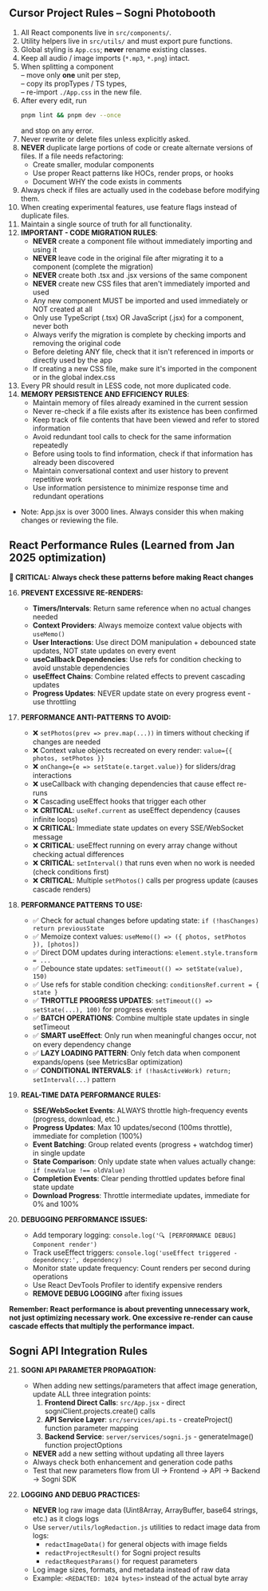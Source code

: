 ## Cursor Project Rules – Sogni Photobooth

1. All React components live in `src/components/`.
2. Utility helpers live in `src/utils/` and must export pure functions.
3. Global styling is `App.css`; **never** rename existing classes.
4. Keep all audio / image imports (`*.mp3`, `*.png`) intact.
5. When splitting a component  
   – move only **one** unit per step,  
   – copy its propTypes / TS types,  
   – re-import `./App.css` in the new file.  
6. After every edit, run  
   ```bash
   pnpm lint && pnpm dev --once
   ```  
   and stop on any error.
7. Never rewrite or delete files unless explicitly asked.
9. **NEVER** duplicate large portions of code or create alternate versions of files. If a file needs refactoring:
   - Create smaller, modular components
   - Use proper React patterns like HOCs, render props, or hooks
   - Document WHY the code exists in comments
10. Always check if files are actually used in the codebase before modifying them.
11. When creating experimental features, use feature flags instead of duplicate files.
12. Maintain a single source of truth for all functionality.
13. **IMPORTANT - CODE MIGRATION RULES**:
    - **NEVER** create a component file without immediately importing and using it
    - **NEVER** leave code in the original file after migrating it to a component (complete the migration)
    - **NEVER** create both .tsx and .jsx versions of the same component
    - **NEVER** create new CSS files that aren't immediately imported and used
    - Any new component MUST be imported and used immediately or NOT created at all
    - Only use TypeScript (.tsx) OR JavaScript (.jsx) for a component, never both
    - Always verify the migration is complete by checking imports and removing the original code
    - Before deleting ANY file, check that it isn't referenced in imports or directly used by the app
    - If creating a new CSS file, make sure it's imported in the component or in the global index.css
14. Every PR should result in LESS code, not more duplicated code.
15. **MEMORY PERSISTENCE AND EFFICIENCY RULES**:
    - Maintain memory of files already examined in the current session
    - Never re-check if a file exists after its existence has been confirmed
    - Keep track of file contents that have been viewed and refer to stored information
    - Avoid redundant tool calls to check for the same information repeatedly
    - Before using tools to find information, check if that information has already been discovered
    - Maintain conversational context and user history to prevent repetitive work
    - Use information persistence to minimize response time and redundant operations

- Note: App.jsx is over 3000 lines. Always consider this when making changes or reviewing the file.

## React Performance Rules (Learned from Jan 2025 optimization)

**🚨 CRITICAL: Always check these patterns before making React changes**

16. **PREVENT EXCESSIVE RE-RENDERS:**
    - **Timers/Intervals**: Return same reference when no actual changes needed
    - **Context Providers**: Always memoize context value objects with `useMemo()`
    - **User Interactions**: Use direct DOM manipulation + debounced state updates, NOT state updates on every event
    - **useCallback Dependencies**: Use refs for condition checking to avoid unstable dependencies
    - **useEffect Chains**: Combine related effects to prevent cascading updates
    - **Progress Updates**: NEVER update state on every progress event - use throttling

17. **PERFORMANCE ANTI-PATTERNS TO AVOID:**
    - ❌ `setPhotos(prev => prev.map(...))` in timers without checking if changes are needed
    - ❌ Context value objects recreated on every render: `value={{ photos, setPhotos }}`
    - ❌ `onChange={e => setState(e.target.value)}` for sliders/drag interactions
    - ❌ useCallback with changing dependencies that cause effect re-runs
    - ❌ Cascading useEffect hooks that trigger each other
    - ❌ **CRITICAL**: `useRef.current` as useEffect dependency (causes infinite loops)
    - ❌ **CRITICAL**: Immediate state updates on every SSE/WebSocket message
    - ❌ **CRITICAL**: useEffect running on every array change without checking actual differences
    - ❌ **CRITICAL**: `setInterval()` that runs even when no work is needed (check conditions first)
    - ❌ **CRITICAL**: Multiple `setPhotos()` calls per progress update (causes cascade renders)

18. **PERFORMANCE PATTERNS TO USE:**
    - ✅ Check for actual changes before updating state: `if (!hasChanges) return previousState`
    - ✅ Memoize context values: `useMemo(() => ({ photos, setPhotos }), [photos])`
    - ✅ Direct DOM updates during interactions: `element.style.transform = ...`
    - ✅ Debounce state updates: `setTimeout(() => setState(value), 150)`
    - ✅ Use refs for stable condition checking: `conditionsRef.current = { state }`
    - ✅ **THROTTLE PROGRESS UPDATES**: `setTimeout(() => setState(...), 100)` for progress events
    - ✅ **BATCH OPERATIONS**: Combine multiple state updates in single setTimeout
    - ✅ **SMART useEffect**: Only run when meaningful changes occur, not on every dependency change
    - ✅ **LAZY LOADING PATTERN**: Only fetch data when component expands/opens (see MetricsBar optimization)
    - ✅ **CONDITIONAL INTERVALS**: `if (!hasActiveWork) return; setInterval(...)` pattern

19. **REAL-TIME DATA PERFORMANCE RULES:**
    - **SSE/WebSocket Events**: ALWAYS throttle high-frequency events (progress, download, etc.)
    - **Progress Updates**: Max 10 updates/second (100ms throttle), immediate for completion (100%)
    - **Event Batching**: Group related events (progress + watchdog timer) in single update
    - **State Comparison**: Only update state when values actually change: `if (newValue !== oldValue)`
    - **Completion Events**: Clear pending throttled updates before final state update
    - **Download Progress**: Throttle intermediate updates, immediate for 0% and 100%

20. **DEBUGGING PERFORMANCE ISSUES:**
    - Add temporary logging: `console.log('🔍 [PERFORMANCE DEBUG] Component render')`
    - Track useEffect triggers: `console.log('useEffect triggered - dependency:', dependency)`
    - Monitor state update frequency: Count renders per second during operations
    - Use React DevTools Profiler to identify expensive renders
    - **REMOVE DEBUG LOGGING** after fixing issues

**Remember: React performance is about preventing unnecessary work, not just optimizing necessary work. One excessive re-render can cause cascade effects that multiply the performance impact.**

## Sogni API Integration Rules

21. **SOGNI API PARAMETER PROPAGATION:**
    - When adding new settings/parameters that affect image generation, update ALL three integration points:
      1. **Frontend Direct Calls**: `src/App.jsx` - direct sogniClient.projects.create() calls
      2. **API Service Layer**: `src/services/api.ts` - createProject() function parameter mapping
      3. **Backend Service**: `server/services/sogni.js` - generateImage() function projectOptions
    - **NEVER** add a new setting without updating all three layers
    - Always check both enhancement and generation code paths
    - Test that new parameters flow from UI → Frontend → API → Backend → Sogni SDK

22. **LOGGING AND DEBUG PRACTICES:**
    - **NEVER** log raw image data (Uint8Array, ArrayBuffer, base64 strings, etc.) as it clogs logs
    - Use `server/utils/logRedaction.js` utilities to redact image data from logs:
      - `redactImageData()` for general objects with image fields
      - `redactProjectResult()` for Sogni project results  
      - `redactRequestParams()` for request parameters
    - Log image sizes, formats, and metadata instead of raw data
    - Example: `<REDACTED: 1024 bytes>` instead of the actual byte array
